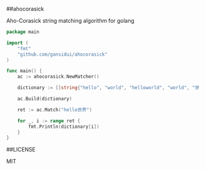 ##ahocorasick

Aho-Corasick string matching algorithm for golang


~~~ go
package main

import (
	"fmt"
	"github.com/gansidui/ahocorasick"
)

func main() {
	ac := ahocorasick.NewMatcher()

	dictionary := []string{"hello", "world", "helloworld", "world", "世界"}

	ac.Build(dictionary)

	ret := ac.Match("hello世界")

	for _, i := range ret {
		fmt.Println(dictionary[i])
	}
}

~~~

##LICENSE

MIT